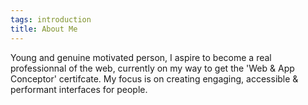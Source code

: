```yaml
---
tags: introduction
title: About Me
---
```


Young and genuine motivated person, I aspire to become a real professionnal of the web, currently on my way to get the 'Web & App Conceptor' certifcate. My focus is on creating engaging, accessible & performant interfaces for people.
